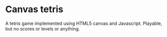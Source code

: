 # Canvas tetris

A tetris game implemented using HTML5 canvas and Javascript. Playable, but no scores or levels or anything.